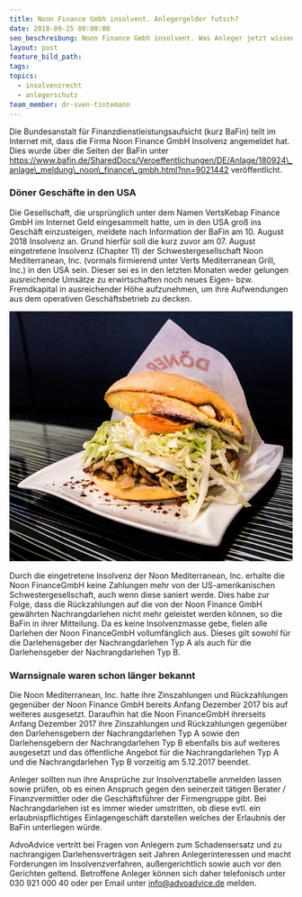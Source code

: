 ```yaml
---
title: Noon Finance Gmbh insolvent. Anlegergelder futsch?
date: 2018-09-25 00:00:00
seo_beschreibung: Noon Finance Gmbh insolvent. Was Anleger jetzt wissen müssen.
layout: post
feature_bild_path:
tags:
topics:
  - insolvenzrecht
  - anlegerschutz
team_member: dr-sven-tintemann
---
```


Die Bundesanstalt f&uuml;r Finanzdienstleistungsaufsicht (kurz BaFin) teilt im Internet mit, dass die Firma Noon Finance GmbH Insolvenz angemeldet hat. Dies wurde &uuml;ber die Seiten der BaFin unter https://www.bafin.de/SharedDocs/Veroeffentlichungen/DE/Anlage/180924\_anlage\_meldung\_noon\_finance\_gmbh.html?nn=9021442 ver&ouml;ffentlicht.

### D&ouml;ner Gesch&auml;fte in den USA

Die Gesellschaft, die urspr&uuml;nglich unter dem Namen VertsKebap Finance GmbH im Internet Geld eingesammelt hatte, um in den USA gro&szlig; ins Gesch&auml;ft einzusteigen, meldete nach Information der BaFin am 10. August 2018 Insolvenz an. Grund hierf&uuml;r soll die kurz zuvor am 07. August eingetretene Insolvenz (Chapter 11) der Schwestergesellschaft Noon Mediterranean, Inc. (vormals firmierend unter Verts Mediterranean Grill, Inc.) in den USA sein. Dieser sei es in den letzten Monaten weder gelungen ausreichende Ums&auml;tze zu erwirtschaften noch neues Eigen- bzw. Fremdkapital in ausreichender H&ouml;he aufzunehmen, um ihre Aufwendungen aus dem operativen Gesch&auml;ftsbetrieb zu decken.

![Döner - Foto Pixabay](/uploads/doner-kebab-1753615-640.jpg "Döner in den USA kein Verkaufsschlager?")

Durch die eingetretene Insolvenz der Noon Mediterranean, Inc. erhalte die Noon FinanceGmbH keine Zahlungen mehr von der US-amerikanischen Schwestergesellschaft, auch wenn diese saniert werde. Dies habe zur Folge, dass die R&uuml;ckzahlungen auf die von der Noon Finance GmbH gew&auml;hrten Nachrangdarlehen nicht mehr geleistet werden k&ouml;nnen, so die BaFin in ihrer Mitteilung. Da es keine Insolvenzmasse gebe, fielen alle Darlehen der Noon FinanceGmbH vollumf&auml;nglich aus. Dieses gilt sowohl f&uuml;r die Darlehensgeber der Nachrangdarlehen Typ A als auch f&uuml;r die Darlehensgeber der Nachrangdarlehen Typ B.

### Warnsignale waren schon l&auml;nger bekannt

Die Noon Mediterranean, Inc. hatte ihre Zinszahlungen und R&uuml;ckzahlungen gegen&uuml;ber der Noon Finance GmbH bereits Anfang Dezember 2017 bis auf weiteres ausgesetzt. Daraufhin hat die Noon FinanceGmbH ihrerseits Anfang Dezember 2017 ihre Zinszahlungen und R&uuml;ckzahlungen gegen&uuml;ber den Darlehensgebern der Nachrangdarlehen Typ A sowie den Darlehensgebern der Nachrangdarlehen Typ B ebenfalls bis auf weiteres ausgesetzt und das &ouml;ffentliche Angebot f&uuml;r die Nachrangdarlehen Typ A und die Nachrangdarlehen Typ B vorzeitig am 5.12.2017 beendet.

Anleger sollten nun ihre Anspr&uuml;che zur Insolvenztabelle anmelden lassen sowie pr&uuml;fen, ob es einen Anspruch gegen den seinerzeit t&auml;tigen Berater / Finanzvermittler oder die Gesch&auml;ftsf&uuml;hrer der Firmengruppe gibt. Bei Nachrangdarlehen ist es immer wieder umstritten, ob diese evtl. ein erlaubnispflichtiges Einlagengesch&auml;ft darstellen welches der Erlaubnis der BaFin unterliegen w&uuml;rde.&nbsp;

AdvoAdvice vertritt bei Fragen von Anlegern zum Schadensersatz und zu nachrangigen Darlehensvertr&auml;gen seit Jahren Anlegerinteressen und macht Forderungen im Insolvenzverfahren, au&szlig;ergerichtlich sowie auch vor den Gerichten geltend. Betroffene Anleger k&ouml;nnen sich daher telefonisch unter 030 921 000 40 oder per Email unter info@advoadvice.de melden.&nbsp;

&nbsp;